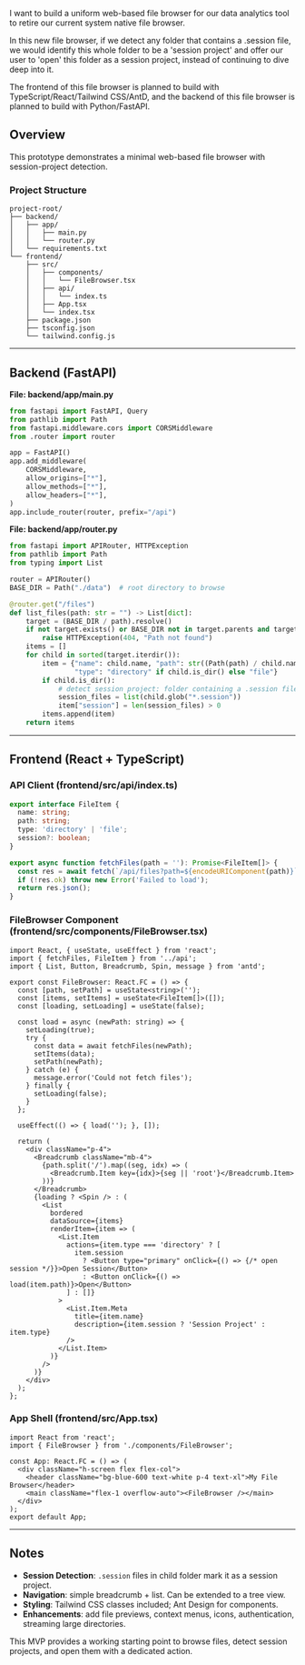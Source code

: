 I want to build a uniform web-based file browser for our data analytics tool to retire our current system native file browser. 

In this new file browser, if we detect any folder that contains a .session file, we would identify this whole folder to be a 'session project' and offer our user to 'open' this folder as a session project, instead of continuing to dive deep into it. 



The frontend of this file browser is planned to build with TypeScript/React/Tailwind CSS/AntD, and the backend of this file browser is planned to build with Python/FastAPI. 

## Overview

This prototype demonstrates a minimal web-based file browser with session-project detection.

### Project Structure

```
project-root/
├── backend/
│   ├── app/
│   │   ├── main.py
│   │   └── router.py
│   └── requirements.txt
└── frontend/
    ├── src/
    │   ├── components/
    │   │   └── FileBrowser.tsx
    │   ├── api/
    │   │   └── index.ts
    │   ├── App.tsx
    │   └── index.tsx
    ├── package.json
    ├── tsconfig.json
    └── tailwind.config.js
```

---

## Backend (FastAPI)

**File: backend/app/main.py**

```python
from fastapi import FastAPI, Query
from pathlib import Path
from fastapi.middleware.cors import CORSMiddleware
from .router import router

app = FastAPI()
app.add_middleware(
    CORSMiddleware,
    allow_origins=["*"],
    allow_methods=["*"],
    allow_headers=["*"],
)
app.include_router(router, prefix="/api")
```

**File: backend/app/router.py**

```python
from fastapi import APIRouter, HTTPException
from pathlib import Path
from typing import List

router = APIRouter()
BASE_DIR = Path("./data")  # root directory to browse

@router.get("/files")
def list_files(path: str = "") -> List[dict]:
    target = (BASE_DIR / path).resolve()
    if not target.exists() or BASE_DIR not in target.parents and target != BASE_DIR:
        raise HTTPException(404, "Path not found")
    items = []
    for child in sorted(target.iterdir()):
        item = {"name": child.name, "path": str((Path(path) / child.name)),
                "type": "directory" if child.is_dir() else "file"}
        if child.is_dir():
            # detect session project: folder containing a .session file
            session_files = list(child.glob("*.session"))
            item["session"] = len(session_files) > 0
        items.append(item)
    return items
```

---

## Frontend (React + TypeScript)

### API Client (frontend/src/api/index.ts)

```ts
export interface FileItem {
  name: string;
  path: string;
  type: 'directory' | 'file';
  session?: boolean;
}

export async function fetchFiles(path = ''): Promise<FileItem[]> {
  const res = await fetch(`/api/files?path=${encodeURIComponent(path)}`);
  if (!res.ok) throw new Error('Failed to load');
  return res.json();
}
```

### FileBrowser Component (frontend/src/components/FileBrowser.tsx)

```tsx
import React, { useState, useEffect } from 'react';
import { fetchFiles, FileItem } from '../api';
import { List, Button, Breadcrumb, Spin, message } from 'antd';

export const FileBrowser: React.FC = () => {
  const [path, setPath] = useState<string>('');
  const [items, setItems] = useState<FileItem[]>([]);
  const [loading, setLoading] = useState(false);

  const load = async (newPath: string) => {
    setLoading(true);
    try {
      const data = await fetchFiles(newPath);
      setItems(data);
      setPath(newPath);
    } catch (e) {
      message.error('Could not fetch files');
    } finally {
      setLoading(false);
    }
  };

  useEffect(() => { load(''); }, []);

  return (
    <div className="p-4">
      <Breadcrumb className="mb-4">
        {path.split('/').map((seg, idx) => (
          <Breadcrumb.Item key={idx}>{seg || 'root'}</Breadcrumb.Item>
        ))}
      </Breadcrumb>
      {loading ? <Spin /> : (
        <List
          bordered
          dataSource={items}
          renderItem={item => (
            <List.Item
              actions={item.type === 'directory' ? [
                item.session
                  ? <Button type="primary" onClick={() => {/* open session */}}>Open Session</Button>
                  : <Button onClick={() => load(item.path)}>Open</Button>
              ] : []}
            >
              <List.Item.Meta
                title={item.name}
                description={item.session ? 'Session Project' : item.type}
              />
            </List.Item>
          )}
        />
      )}
    </div>
  );
};
```

### App Shell (frontend/src/App.tsx)

```tsx
import React from 'react';
import { FileBrowser } from './components/FileBrowser';

const App: React.FC = () => (
  <div className="h-screen flex flex-col">
    <header className="bg-blue-600 text-white p-4 text-xl">My File Browser</header>
    <main className="flex-1 overflow-auto"><FileBrowser /></main>
  </div>
);
export default App;
```

---

## Notes

* **Session Detection**: `.session` files in child folder mark it as a session project.
* **Navigation**: simple breadcrumb + list. Can be extended to a tree view.
* **Styling**: Tailwind CSS classes included; Ant Design for components.
* **Enhancements**: add file previews, context menus, icons, authentication, streaming large directories.

This MVP provides a working starting point to browse files, detect session projects, and open them with a dedicated action.
